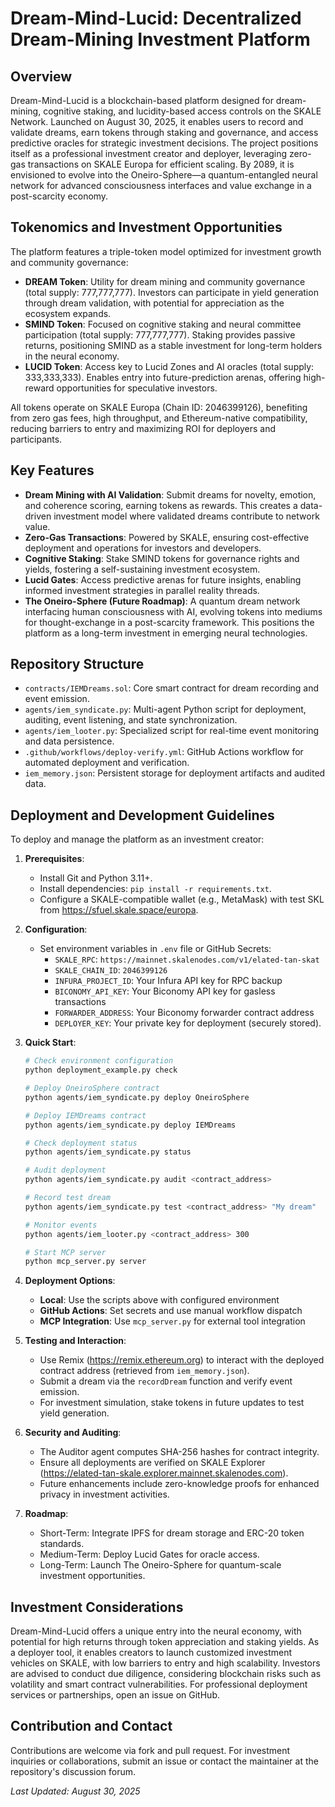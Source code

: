 # Dream-Mind-Lucid: Decentralized Dream-Mining Investment Platform

## Overview
Dream-Mind-Lucid is a blockchain-based platform designed for dream-mining, cognitive staking, and lucidity-based access controls on the SKALE Network. Launched on August 30, 2025, it enables users to record and validate dreams, earn tokens through staking and governance, and access predictive oracles for strategic investment decisions. The project positions itself as a professional investment creator and deployer, leveraging zero-gas transactions on SKALE Europa for efficient scaling. By 2089, it is envisioned to evolve into the Oneiro-Sphere—a quantum-entangled neural network for advanced consciousness interfaces and value exchange in a post-scarcity economy.

## Tokenomics and Investment Opportunities
The platform features a triple-token model optimized for investment growth and community governance:
- **DREAM Token**: Utility for dream mining and community governance (total supply: 777,777,777). Investors can participate in yield generation through dream validation, with potential for appreciation as the ecosystem expands.
- **SMIND Token**: Focused on cognitive staking and neural committee participation (total supply: 777,777,777). Staking provides passive returns, positioning SMIND as a stable investment for long-term holders in the neural economy.
- **LUCID Token**: Access key to Lucid Zones and AI oracles (total supply: 333,333,333). Enables entry into future-prediction arenas, offering high-reward opportunities for speculative investors.

All tokens operate on SKALE Europa (Chain ID: 2046399126), benefiting from zero gas fees, high throughput, and Ethereum-native compatibility, reducing barriers to entry and maximizing ROI for deployers and participants.

## Key Features
- **Dream Mining with AI Validation**: Submit dreams for novelty, emotion, and coherence scoring, earning tokens as rewards. This creates a data-driven investment model where validated dreams contribute to network value.
- **Zero-Gas Transactions**: Powered by SKALE, ensuring cost-effective deployment and operations for investors and developers.
- **Cognitive Staking**: Stake SMIND tokens for governance rights and yields, fostering a self-sustaining investment ecosystem.
- **Lucid Gates**: Access predictive arenas for future insights, enabling informed investment strategies in parallel reality threads.
- **The Oneiro-Sphere (Future Roadmap)**: A quantum dream network interfacing human consciousness with AI, evolving tokens into mediums for thought-exchange in a post-scarcity framework. This positions the platform as a long-term investment in emerging neural technologies.

## Repository Structure
- `contracts/IEMDreams.sol`: Core smart contract for dream recording and event emission.
- `agents/iem_syndicate.py`: Multi-agent Python script for deployment, auditing, event listening, and state synchronization.
- `agents/iem_looter.py`: Specialized script for real-time event monitoring and data persistence.
- `.github/workflows/deploy-verify.yml`: GitHub Actions workflow for automated deployment and verification.
- `iem_memory.json`: Persistent storage for deployment artifacts and audited data.

## Deployment and Development Guidelines
To deploy and manage the platform as an investment creator:

1. **Prerequisites**:
   - Install Git and Python 3.11+.
   - Install dependencies: `pip install -r requirements.txt`.
   - Configure a SKALE-compatible wallet (e.g., MetaMask) with test SKL from https://sfuel.skale.space/europa.

2. **Configuration**:
   - Set environment variables in `.env` file or GitHub Secrets:
     - `SKALE_RPC`: `https://mainnet.skalenodes.com/v1/elated-tan-skat`
     - `SKALE_CHAIN_ID`: `2046399126`
     - `INFURA_PROJECT_ID`: Your Infura API key for RPC backup
     - `BICONOMY_API_KEY`: Your Biconomy API key for gasless transactions
     - `FORWARDER_ADDRESS`: Your Biconomy forwarder contract address
     - `DEPLOYER_KEY`: Your private key for deployment (securely stored).

3. **Quick Start**:
   ```bash
   # Check environment configuration
   python deployment_example.py check
   
   # Deploy OneiroSphere contract
   python agents/iem_syndicate.py deploy OneiroSphere
   
   # Deploy IEMDreams contract  
   python agents/iem_syndicate.py deploy IEMDreams
   
   # Check deployment status
   python agents/iem_syndicate.py status
   
   # Audit deployment
   python agents/iem_syndicate.py audit <contract_address>
   
   # Record test dream
   python agents/iem_syndicate.py test <contract_address> "My dream"
   
   # Monitor events
   python agents/iem_looter.py <contract_address> 300
   
   # Start MCP server
   python mcp_server.py server
   ```

4. **Deployment Options**:
   - **Local**: Use the scripts above with configured environment
   - **GitHub Actions**: Set secrets and use manual workflow dispatch
   - **MCP Integration**: Use `mcp_server.py` for external tool integration

4. **Testing and Interaction**:
   - Use Remix (https://remix.ethereum.org) to interact with the deployed contract address (retrieved from `iem_memory.json`).
   - Submit a dream via the `recordDream` function and verify event emission.
   - For investment simulation, stake tokens in future updates to test yield generation.

5. **Security and Auditing**:
   - The Auditor agent computes SHA-256 hashes for contract integrity.
   - Ensure all deployments are verified on SKALE Explorer (https://elated-tan-skale.explorer.mainnet.skalenodes.com).
   - Future enhancements include zero-knowledge proofs for enhanced privacy in investment activities.

6. **Roadmap**:
   - Short-Term: Integrate IPFS for dream storage and ERC-20 token standards.
   - Medium-Term: Deploy Lucid Gates for oracle access.
   - Long-Term: Launch The Oneiro-Sphere for quantum-scale investment opportunities.

## Investment Considerations
Dream-Mind-Lucid offers a unique entry into the neural economy, with potential for high returns through token appreciation and staking yields. As a deployer tool, it enables creators to launch customized investment vehicles on SKALE, with low barriers to entry and high scalability. Investors are advised to conduct due diligence, considering blockchain risks such as volatility and smart contract vulnerabilities. For professional deployment services or partnerships, open an issue on GitHub.

## Contribution and Contact
Contributions are welcome via fork and pull request. For investment inquiries or collaborations, submit an issue or contact the maintainer at the repository's discussion forum.

*Last Updated: August 30, 2025*
